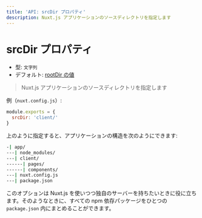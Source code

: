 ```yaml
---
title: 'API: srcDir プロパティ'
description: Nuxt.js アプリケーションのソースディレクトリを指定します
---
```


# srcDir プロパティ

- 型: `文字列`
- デフォルト: [rootDir の値](/api/configuration-rootdir)

> Nuxt.js アプリケーションのソースディレクトリを指定します

例（`nuxt.config.js`）:

```js
module.exports = {
  srcDir: 'client/'
}
```

上のように指定すると、アプリケーションの構造を次のようにできます:

```bash
-| app/
---| node_modules/
---| client/
------| pages/
------| components/
---| nuxt.config.js
---| package.json
```

このオプションは Nuxt.js を使いつつ独自のサーバーを持ちたいときに役に立ちます。そのようなときに、すべての npm 依存パッケージをひとつの `package.json` 内にまとめることができます。
